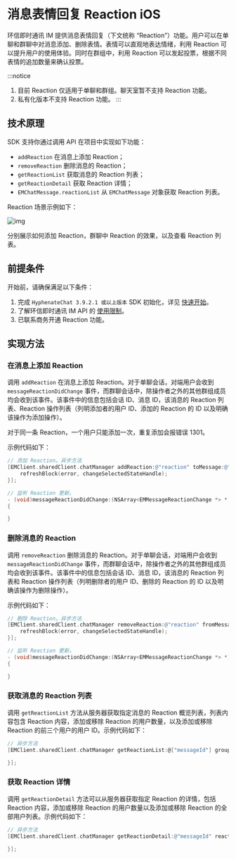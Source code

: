 # 消息表情回复 Reaction iOS

<Toc />

环信即时通讯 IM 提供消息表情回复（下文统称 “Reaction”）功能。用户可以在单聊和群聊中对消息添加、删除表情。表情可以直观地表达情绪，利用 Reaction 可以提升用户的使用体验。同时在群组中，利用 Reaction 可以发起投票，根据不同表情的追加数量来确认投票。

:::notice
1. 目前 Reaction 仅适用于单聊和群组。聊天室暂不支持 Reaction 功能。
2. 私有化版本不支持 Reaction 功能。
:::

## 技术原理

SDK 支持你通过调用 API 在项目中实现如下功能：

- `addReaction` 在消息上添加 Reaction；
- `removeReaction` 删除消息的 Reaction；
- `getReactionList` 获取消息的 Reaction 列表；
- `getReactionDetail` 获取 Reaction 详情；
- `EMChatMessage.reactionList` 从 `EMChatMessage` 对象获取 Reaction 列表。

Reaction 场景示例如下：

![img](@static/images/ios/reactions.png)

分别展示如何添加 Reaction，群聊中 Reaction 的效果，以及查看 Reaction 列表。

## 前提条件

开始前，请确保满足以下条件：

1. 完成 `HyphenateChat 3.9.2.1 或以上版本` SDK 初始化，详见 [快速开始](quickstart.html)。
2. 了解环信即时通讯 IM API 的 [使用限制](/product/limitation.html)。
3. 已联系商务开通 Reaction 功能。

## 实现方法

### 在消息上添加 Reaction

调用 `addReaction` 在消息上添加 Reaction。对于单聊会话，对端用户会收到 `messageReactionDidChange` 事件，而群聊会话中，除操作者之外的其他群组成员均会收到该事件。该事件中的信息包括会话 ID、消息 ID，该消息的 Reaction 列表、Reaction 操作列表（列明添加者的用户 ID、添加的 Reaction 的 ID 以及明确该操作为添加操作）。
 
 对于同一条 Reaction，一个用户只能添加一次，重复添加会报错误 1301。

示例代码如下：

```objectivec
// 添加 Reaction。异步方法
[EMClient.sharedClient.chatManager addReaction:@"reaction" toMessage:@"messageId" completion:^(EMError * _Nullable error) {
	refreshBlock(error, changeSelectedStateHandle);
}];

// 监听 Reaction 更新。
- (void)messageReactionDidChange:(NSArray<EMMessageReactionChange *> *)changes
{

}
```

### 删除消息的 Reaction

调用 `removeReaction` 删除消息的 Reaction。对于单聊会话，对端用户会收到 `messageReactionDidChange` 事件，而群聊会话中，除操作者之外的其他群组成员均会收到该事件。该事件中的信息包括会话 ID、消息 ID，该消息的 Reaction 列表和 Reaction 操作列表（列明删除者的用户 ID、删除的 Reaction 的 ID 以及明确该操作为删除操作）。

示例代码如下：

```objectivec
// 删除 Reaction。异步方法
[EMClient.sharedClient.chatManager removeReaction:@"reaction" fromMessage:@"messageId" completion:^(EMError * _Nullable error) {
	refreshBlock(error, changeSelectedStateHandle);
}];

// 监听 Reaction 更新。
- (void)messageReactionDidChange:(NSArray<EMMessageReactionChange *> *)changes
{

}
```

### 获取消息的 Reaction 列表

调用 `getReactionList` 方法从服务器获取指定消息的 Reaction 概览列表，列表内容包含 Reaction 内容，添加或移除 Reaction 的用户数量，以及添加或移除 Reaction 的前三个用户的用户 ID。示例代码如下：

```objectivec
// 异步方法
[EMClient.sharedClient.chatManager getReactionList:@["messageId"] groupId:@"groupId" chatType:EMChatTypeChat completion:^(NSDictionary<NSString *, EMMessageReaction *> * _Nonnull, EMError * _Nullable) {

}];
```

### 获取 Reaction 详情

调用 `getReactionDetail` 方法可以从服务器获取指定 Reaction 的详情，包括 Reaction 内容，添加或移除 Reaction 的用户数量以及添加或移除 Reaction 的全部用户列表。示例代码如下：

```objectivec
// 异步方法
[EMClient.sharedClient.chatManager getReactionDetail:@"messageId" reaction:@"reaction" cursor:nil pageSize:30 completion:^(EMMessageReaction * _Nonnull, NSString * _Nullable cursor, EMError * _Nullable) {

}];
```